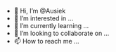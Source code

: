 - 👋 Hi, I’m @Ausiek
- 👀 I’m interested in ...
- 🌱 I’m currently learning ...
- 💞️ I’m looking to collaborate on ...
- 📫 How to reach me ...

<!---
Ausiek/Ausiek is a ✨ special ✨ repository because its `README.md` (this file) appears on your GitHub profile.
You can click the Preview link to take a look at your changes.
--->
